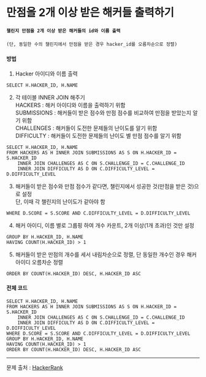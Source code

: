 # 만점을 2개 이상 받은 해커들 출력하기

#### `챌린지 만점을 2개 이상 받은 해커들의 id와 이름 출력` <br/>
`(단, 동일한 수의 챌린지에서 만점을 받은 경우 hacker_id를 오름차순으로 정렬)`

#### 방법
1. Hacker 아이디와 이름 출력
```MySQL
SELECT H.HACKER_ID, H.NAME
```

2. 각 테이블 INNER JOIN 해주기</br>
   HACKERS : 해커 아이디와 이름을 출력하기 위함</br>
   SUBMISSIONS : 해커들이 받은 점수와 만점 점수를 비교하여 만점을 받았는지 알기 위함</br>
   CHALLENGES : 해커들이 도전한 문제들의 난이도를 알기 위함</br>
   DIFFICULTY : 해커들이 도전한 문제들의 난이도 별 만점 점수를 알기 위함</br>
```MySQL
SELECT H.HACKER_ID, H.NAME
FROM HACKERS AS H INNER JOIN SUBMISSIONS AS S ON H.HACKER_ID = S.HACKER_ID
    INNER JOIN CHALLENGES AS C ON S.CHALLENGE_ID = C.CHALLENGE_ID
    INNER JOIN DIFFICULTY AS D ON C.DIFFICULTY_LEVEL = D.DIFFICULTY_LEVEL
```

3. 해커들이 받은 점수와 만점 점수가 같다면, 챌린지에서 성공한 것(만점을 받은 것)으로 설정</br>
   단, 이때 각 챌린지의 난이도가 같아야 함
```MySQL
WHERE D.SCORE = S.SCORE AND C.DIFFICULTY_LEVEL = D.DIFFICULTY_LEVEL
```
4. 해커 아이디, 이름 별로 그룹핑 하여 개수 카운트, 2개 이상(1개 초과)인 것만 설정
```MySQL
GROUP BY H.HACKER_ID, H.NAME
HAVING COUNT(H.HACKER_ID) > 1
```

5. 해커들이 받은 만점의 개수를 세서 내림차순으로 정렬, 단 동일한 개수인 경우 해커 아이디 오름차순 정렬
```MySQL
ORDER BY COUNT(H.HACKER_ID) DESC, H.HACKER_ID ASC
```


#### 전체 코드
```MySQL
SELECT H.HACKER_ID, H.NAME
FROM HACKERS AS H INNER JOIN SUBMISSIONS AS S ON H.HACKER_ID = S.HACKER_ID
    INNER JOIN CHALLENGES AS C ON S.CHALLENGE_ID = C.CHALLENGE_ID
    INNER JOIN DIFFICULTY AS D ON C.DIFFICULTY_LEVEL = D.DIFFICULTY_LEVEL
WHERE D.SCORE = S.SCORE AND C.DIFFICULTY_LEVEL = D.DIFFICULTY_LEVEL
GROUP BY H.HACKER_ID, H.NAME
HAVING COUNT(H.HACKER_ID) > 1
ORDER BY COUNT(H.HACKER_ID) DESC, H.HACKER_ID ASC
```

---
문제 출처 : [HackerRank](https://www.hackerrank.com/challenges/full-score/problem)
